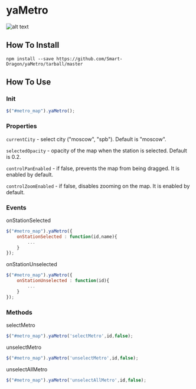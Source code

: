 # yaMetro
![alt text](http://smartdragon.ru/images/yametro_bg_width.png)
## How To Install
    npm install --save https://github.com/Smart-Dragon/yaMetro/tarball/master
    
## How To Use
### Init
```js
$("#metro_map").yaMetro();
```
### Properties
`currentCity` - select city ("moscow", "spb"). Default is "moscow".

`selectedOpacity` - opacity of the map when the station is selected. Default is 0.2.

`controlPanEnabled` - if false, prevents the map from being dragged. It is enabled by default.

`controlZoomEnabled` - if false, disables zooming on the map. It is enabled by default.

### Events
onStationSelected
```js
$("#metro_map").yaMetro({
	onStationSelected : function(id,name){
		...
	}
});
```
onStationUnselected
```js
$("#metro_map").yaMetro({
	onStationUnselected : function(id){
		...
	}
});
```
### Methods
selectMetro
```js
$("#metro_map").yaMetro('selectMetro',id,false);
```
unselectMetro
```js
$("#metro_map").yaMetro('unselectMetro',id,false);
```
unselectAllMetro
```js
$("#metro_map").yaMetro('unselectAllMetro',id,false);
```
